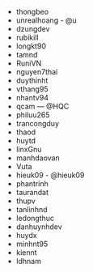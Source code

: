 - thongbeo
- unrealhoang - @u
- dzungdev
- rubikill
- longkt90
- tamnd
- RuniVN
- nguyen7thai
- duythinht
- vthang95
- nhantv94
- qcam — @HQC
- philuu265
- trancongduy
- thaod
- huytd
- linxGnu
- manhdaovan
- Vuta
- hieuk09 - @hieuk09
- phantrinh
- taurandat
- thupv
- tanlinhnd
- ledongthuc
- danhuynhdev
- huydx
- minhnt95
- kiennt
- ldhnam
